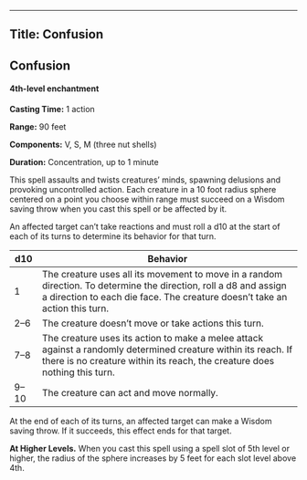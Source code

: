 -------------------------
Title: Confusion
-------------------------

## Confusion

#### 4th-level enchantment


**Casting Time:** 1 action

**Range:** 90 feet

**Components:** V, S, M (three nut shells)

**Duration:** Concentration, up to 1 minute


This spell assaults and twists creatures’ minds, spawning delusions and
provoking uncontrolled action. Each creature in a 10 foot radius
sphere centered on a point you choose within range must succeed on a
Wisdom saving throw when you cast this spell or be affected by it.

An affected target can’t take reactions and must roll a d10 at the start
of each of its turns to determine its behavior for that turn.


|d10|Behavior|
---|---------
|1|The creature uses all its movement to move in a random direction. To determine the direction, roll a d8 and assign a direction to each die face. The creature doesn’t take an action this turn.
|2–6|The creature doesn’t move or take actions this turn.
|7–8|The creature uses its action to make a melee attack against a randomly determined creature within its reach. If there is no creature within its reach, the creature does nothing this turn.
|9–10|The creature can act and move normally.|


At the end of each of its turns, an affected target can make a Wisdom
saving throw. If it succeeds, this effect ends for that target.

**At Higher Levels.** When you cast this spell using a spell
slot of 5th level or higher, the radius of the sphere increases by 5
feet for each slot level above 4th.


